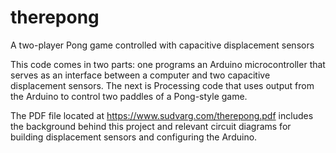 therepong
=========

A two-player Pong game controlled with capacitive displacement sensors

This code comes in two parts: one programs an Arduino microcontroller that serves as an interface between a computer and two capacitive displacement sensors. The next is Processing code that uses output from the Arduino to control two paddles of a Pong-style game.

The PDF file located at https://www.sudvarg.com/therepong.pdf includes the background behind this project and relevant circuit diagrams for building displacement sensors and configuring the Arduino.
